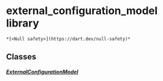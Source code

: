 


# external_configuration_model library






    *[<Null safety>](https://dart.dev/null-safety)*





## Classes

##### [ExternalConfigurationModel](../smeup_models_external_configuration_model/ExternalConfigurationModel-class.md)



 















